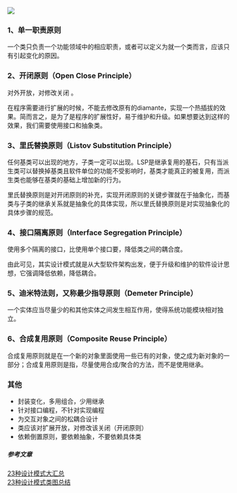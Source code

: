 ![](https://img.hacpai.com/bing/20190604.jpg?imageView2/1/w/960/h/540/interlace/1/q/100)

### 1、单一职责原则

一个类只负责一个功能领域中的相应职责，或者可以定义为就一个类而言，应该只有引起变化的原因。

### 2、开闭原则（Open Close Principle）

对外开放，对修改关闭 。

在程序需要进行扩展的时候，不能去修改原有的diamante，实现一个热插拔的效果。简而言之，是为了是程序的扩展性好，易于维护和升级。如果想要达到这样的效果，我们需要使用接口和抽象类。

### 3、里氏替换原则（Listov Substitution Principle）
任何基类可以出现的地方，子类一定可以出现。LSP是继承复用的基石，只有当派生类可以替换掉基类且软件单位的功能不受影响时，基类才能真正的被复用，而派生类也能够在基类的基础上增加新的行为。

里氏替换原则是对开闭原则的补充，实现开闭原则的关键步骤就在于抽象化，而基类与子类的继承关系就是抽象化的具体实现，所以里氏替换原则是对实现抽象化的具体步骤的规范。


### 4、接口隔离原则（Interface Segregation Principle）

使用多个隔离的接口，比使用单个接口要，降低类之间的耦合度。

由此可见，其实设计模式就是从大型软件架构出发，便于升级和维护的软件设计思想，它强调降低依赖，降低耦合。

### 5、迪米特法则，又称最少指导原则（Demeter Principle）

一个实体应当尽量少的和其他实体之间发生相互作用，使得系统功能模块相对独立。

### 6、合成复用原则（Composite Reuse Principle）

合成复用原则就是在一个新的对象里面使用一些已有的对象，使之成为新对象的一部分；合成复用原则是指，尽量使用合成/聚合的方法，而不是使用继承。

### 其他
* 封装变化，多用组合，少用继承
* 针对接口编程，不针对实现编程
* 为交互对象之间的松耦合设计
* 类应该对扩展开放，对修改该关闭（开闭原则）
* 依赖倒置原则，要依赖抽象，不要依赖具体类


##### 参考文章
[23种设计模式大汇总](https://blog.csdn.net/qq_25827845/article/details/52932234)  
[23种设计模式类图总结](https://blog.csdn.net/qq_25827845/article/details/52510803)

